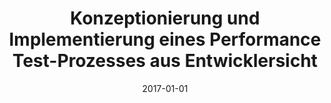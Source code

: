 ---
abstract: ''
authors:
- David Schmid
date: '2017-01-01'
featured: false
links:
- name: Publik
  url: https://publik.tuwien.ac.at/showentry.php?ID=267520&lang=2
publication_types:
- '7'
publishDate: '2017-01-01'
title: Konzeptionierung und Implementierung eines Performance Test-Prozesses aus Entwicklersicht
url_pdf: ''
---